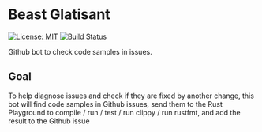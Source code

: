 # Beast Glatisant

[![License: MIT](https://img.shields.io/badge/License-MIT-yellow.svg)](https://opensource.org/licenses/MIT)
[![Build Status](https://travis-ci.org/mockersf/beast-glatisant.svg?branch=master)](https://travis-ci.org/mockersf/beast-glatisant)

Github bot to check code samples in issues.

## Goal

To help diagnose issues and check if they are fixed by another change, this bot will find code samples in Github issues, send them to the Rust Playground to compile / run / test / run clippy / run rustfmt, and add the result to the Github issue